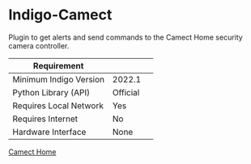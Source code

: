 # Indigo-Camect

Plugin to get alerts and send commands to the Camect Home security camera controller.

| Requirement            |                     |   |
|------------------------|---------------------|---|
| Minimum Indigo Version | 2022.1              |   |
| Python Library (API)   | Official            |   |
| Requires Local Network | Yes                 |   |
| Requires Internet      | No                  |   |
| Hardware Interface     | None                |   |


[Camect Home](https://camect.com)
